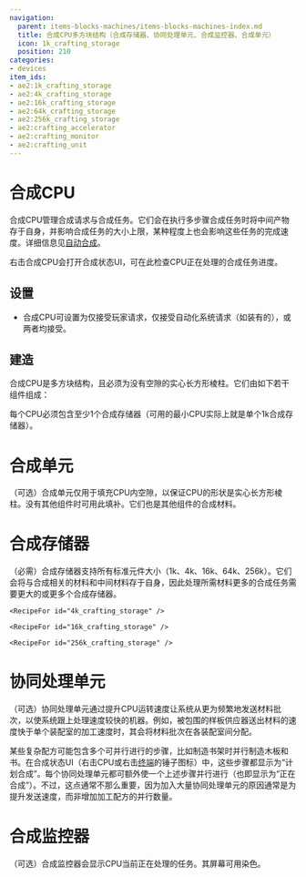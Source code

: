```yaml
---
navigation:
  parent: items-blocks-machines/items-blocks-machines-index.md
  title: 合成CPU多方块结构（合成存储器、协同处理单元、合成监控器、合成单元）
  icon: 1k_crafting_storage
  position: 210
categories:
- devices
item_ids:
- ae2:1k_crafting_storage
- ae2:4k_crafting_storage
- ae2:16k_crafting_storage
- ae2:64k_crafting_storage
- ae2:256k_crafting_storage
- ae2:crafting_accelerator
- ae2:crafting_monitor
- ae2:crafting_unit
---
```


# 合成CPU

<GameScene zoom="4" background="transparent">
  <ImportStructure src="../assets/assemblies/crafting_cpus.snbt" />
  <IsometricCamera yaw="195" pitch="30" />
</GameScene>

<Row>
  <BlockImage id="1k_crafting_storage" scale="4" />

  <BlockImage id="crafting_accelerator" scale="4" />

  <BlockImage id="crafting_monitor" scale="4" />

  <BlockImage id="crafting_unit" scale="4" />
</Row>

合成CPU管理合成请求与合成任务。它们会在执行多步骤合成任务时将中间产物存于自身，并影响合成任务的大小上限，某种程度上也会影响这些任务的完成速度。详细信息见[自动合成](../ae2-mechanics/autocrafting.md)。

右击合成CPU会打开合成状态UI，可在此检查CPU正在处理的合成任务进度。

## 设置

*   合成CPU可设置为仅接受玩家请求，仅接受自动化系统请求（如装有<ItemLink id="crafting_card" />的<ItemLink id="export_bus" />），或两者均接受。

## 建造

合成CPU是多方块结构，且必须为没有空隙的实心长方形棱柱。它们由如下若干组件组成：

每个CPU必须包含至少1个合成存储器（可用的最小CPU实际上就是单个1k合成存储器）。

# 合成单元

<BlockImage id="crafting_unit" scale="4" />

（可选）合成单元仅用于填充CPU内空隙，以保证CPU的形状是实心长方形棱柱。没有其他组件时可用此填补。它们也是其他组件的合成材料。

<RecipeFor id="crafting_unit" />

# 合成存储器

<Row>
  <BlockImage id="1k_crafting_storage" scale="4" />

  <BlockImage id="4k_crafting_storage" scale="4" />

  <BlockImage id="16k_crafting_storage" scale="4" />

  <BlockImage id="64k_crafting_storage" scale="4" />

  <BlockImage id="256k_crafting_storage" scale="4" />
</Row>

（必需）合成存储器支持所有标准元件大小（1k、4k、16k、64k、256k）。它们会将与合成相关的材料和中间材料存于自身，因此处理所需材料更多的合成任务需要更大的或更多个合成存储器。

<Column>
  <Row>
    <RecipeFor id="1k_crafting_storage" />

    <RecipeFor id="4k_crafting_storage" />

    <RecipeFor id="16k_crafting_storage" />
  </Row>

  <Row>
    <RecipeFor id="64k_crafting_storage" />

    <RecipeFor id="256k_crafting_storage" />
  </Row>
</Column>

# 协同处理单元

<BlockImage id="crafting_accelerator" scale="4" />

（可选）协同处理单元通过提升CPU运转速度让系统从<ItemLink id="pattern_provider" />更为频繁地发送材料批次，以使系统跟上处理速度较快的机器。例如，被<ItemLink id="molecular_assembler" />包围的样板供应器送出材料的速度快于单个装配室的加工速度时，其会将材料批次在各装配室间分配。

某些复杂配方可能包含多个可并行进行的步骤，比如制造书架时并行制造木板和书。在合成状态UI（右击CPU或右击[终端](terminals.md)的锤子图标）中，这些步骤都显示为“计划合成”。每个协同处理单元都可额外使一个上述步骤并行进行（也即显示为“正在合成”）。不过，这点通常不那么重要，因为加入大量协同处理单元的原因通常是为提升发送速度，而非增加加工配方的并行数量。

<RecipeFor id="crafting_accelerator" />

# 合成监控器

<BlockImage id="crafting_monitor" scale="4" />

（可选）合成监控器会显示CPU当前正在处理的任务。其屏幕可用<ItemLink id="color_applicator" />染色。

<RecipeFor id="crafting_monitor" />
